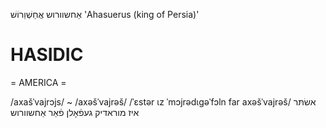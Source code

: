 אַחשוורוש
אֲחַשְׁוֵרוֹשׁ‎
'Ahasuerus (king of Persia)'

HASIDIC
=======
= AMERICA = 

/axašˈvajrɔjs/ ~ /axəšˈvajrəš/
/ˈɛstər ɩz ˈmɔjrədɩgəˈfɔln far axəšˈvajrəš/ אשׂתּר איז מוראדיק געפֿאָלן פֿאַר אַחשוורוש
